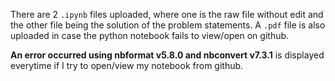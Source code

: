 There are 2 `.ipynb` files uploaded, where one is the raw file without edit and the other file being the solution of the problem statements. A `.pdf` file is also uploaded in case the python notebook fails to view/open on github.

**An error occurred using nbformat v5.8.0 and nbconvert v7.3.1** is displayed everytime if I try to open/view my notebook from github. 
